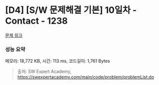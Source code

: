 # [D4] [S/W 문제해결 기본] 10일차 - Contact - 1238 

[문제 링크](https://swexpertacademy.com/main/code/problem/problemDetail.do?contestProbId=AV15B1cKAKwCFAYD) 

### 성능 요약

메모리: 18,772 KB, 시간: 113 ms, 코드길이: 1,761 Bytes



> 출처: SW Expert Academy, https://swexpertacademy.com/main/code/problem/problemList.do
